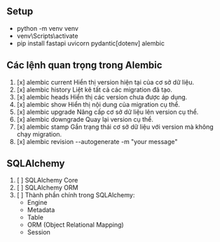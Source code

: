## Setup

* python -m venv venv
* venv\Scripts\activate
* pip install fastapi uvicorn pydantic[dotenv] alembic

## Các lệnh quan trọng trong Alembic

1. [x] alembic current Hiển thị version hiện tại của cơ sở dữ liệu.
2. [x] alembic history Liệt kê tất cả các migration đã tạo.
3. [x] alembic heads Hiển thị các version chưa được áp dụng.
4. [x] alembic show <version>	Hiển thị nội dung của migration cụ thể.
5. [x] alembic upgrade <version>	Nâng cấp cơ sở dữ liệu lên version cụ thể.
6. [x] alembic downgrade <version>	Quay lại version cụ thể.
7. [x] alembic stamp <version>	Gắn trạng thái cơ sở dữ liệu với version mà không chạy migration.
8. [x] alembic revision --autogenerate -m "your message"


## SQLAlchemy
1. [ ] SQLAlchemy Core
2. [ ] SQLAlchemy ORM
3. [ ] Thành phần chính trong SQLAlchemy: 
   * Engine
   * Metadata
   * Table
   * ORM (Object Relational Mapping)
   * Session